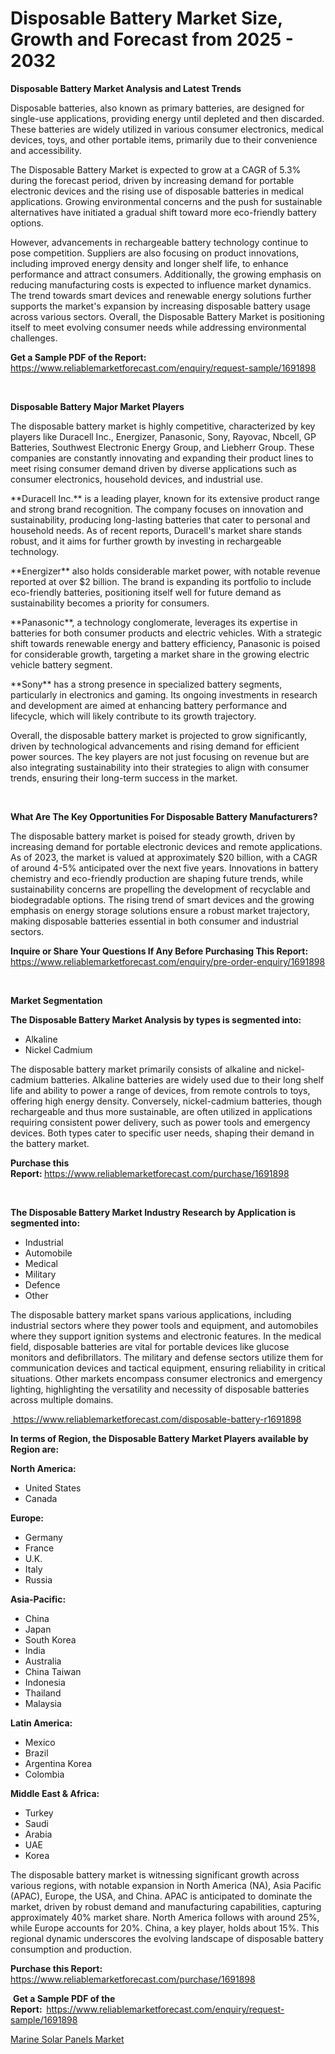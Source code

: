 <p><h1>Disposable Battery Market Size, Growth and Forecast from 2025 - 2032</h1></p><p><strong>Disposable Battery Market Analysis and Latest Trends</strong></p>
<p><p>Disposable batteries, also known as primary batteries, are designed for single-use applications, providing energy until depleted and then discarded. These batteries are widely utilized in various consumer electronics, medical devices, toys, and other portable items, primarily due to their convenience and accessibility. </p><p>The Disposable Battery Market is expected to grow at a CAGR of 5.3% during the forecast period, driven by increasing demand for portable electronic devices and the rising use of disposable batteries in medical applications. Growing environmental concerns and the push for sustainable alternatives have initiated a gradual shift toward more eco-friendly battery options. </p><p>However, advancements in rechargeable battery technology continue to pose competition. Suppliers are also focusing on product innovations, including improved energy density and longer shelf life, to enhance performance and attract consumers. Additionally, the growing emphasis on reducing manufacturing costs is expected to influence market dynamics. The trend towards smart devices and renewable energy solutions further supports the market's expansion by increasing disposable battery usage across various sectors. Overall, the Disposable Battery Market is positioning itself to meet evolving consumer needs while addressing environmental challenges.</p></p>
<p><strong>Get a Sample PDF of the Report:&nbsp;</strong> <a href="https://www.reliablemarketforecast.com/enquiry/request-sample/1691898?utm_campaign=1141&utm_medium=2&utm_source=Github&utm_content=ia&utm_term=13022025&utm_id=disposable-battery">https://www.reliablemarketforecast.com/enquiry/request-sample/1691898</a></p>
<p>&nbsp;</p>
<p><strong>Disposable Battery Major Market Players</strong></p>
<p><p>The disposable battery market is highly competitive, characterized by key players like Duracell Inc., Energizer, Panasonic, Sony, Rayovac, Nbcell, GP Batteries, Southwest Electronic Energy Group, and Liebherr Group. These companies are constantly innovating and expanding their product lines to meet rising consumer demand driven by diverse applications such as consumer electronics, household devices, and industrial use.</p><p>**Duracell Inc.** is a leading player, known for its extensive product range and strong brand recognition. The company focuses on innovation and sustainability, producing long-lasting batteries that cater to personal and household needs. As of recent reports, Duracell's market share stands robust, and it aims for further growth by investing in rechargeable technology.</p><p>**Energizer** also holds considerable market power, with notable revenue reported at over $2 billion. The brand is expanding its portfolio to include eco-friendly batteries, positioning itself well for future demand as sustainability becomes a priority for consumers.</p><p>**Panasonic**, a technology conglomerate, leverages its expertise in batteries for both consumer products and electric vehicles. With a strategic shift towards renewable energy and battery efficiency, Panasonic is poised for considerable growth, targeting a market share in the growing electric vehicle battery segment.</p><p>**Sony** has a strong presence in specialized battery segments, particularly in electronics and gaming. Its ongoing investments in research and development are aimed at enhancing battery performance and lifecycle, which will likely contribute to its growth trajectory.</p><p>Overall, the disposable battery market is projected to grow significantly, driven by technological advancements and rising demand for efficient power sources. The key players are not just focusing on revenue but are also integrating sustainability into their strategies to align with consumer trends, ensuring their long-term success in the market.</p></p>
<p>&nbsp;</p>
<p><strong>What Are The Key Opportunities For Disposable Battery Manufacturers?</strong></p>
<p><p>The disposable battery market is poised for steady growth, driven by increasing demand for portable electronic devices and remote applications. As of 2023, the market is valued at approximately $20 billion, with a CAGR of around 4-5% anticipated over the next five years. Innovations in battery chemistry and eco-friendly production are shaping future trends, while sustainability concerns are propelling the development of recyclable and biodegradable options. The rising trend of smart devices and the growing emphasis on energy storage solutions ensure a robust market trajectory, making disposable batteries essential in both consumer and industrial sectors.</p></p>
<p><strong>Inquire or Share Your Questions If Any Before Purchasing This Report:</strong> <a href="https://www.reliablemarketforecast.com/enquiry/pre-order-enquiry/1691898?utm_campaign=1141&utm_medium=2&utm_source=Github&utm_content=ia&utm_term=13022025&utm_id=disposable-battery">https://www.reliablemarketforecast.com/enquiry/pre-order-enquiry/1691898</a></p>
<p>&nbsp;</p>
<p><strong>Market Segmentation</strong></p>
<p><strong>The Disposable Battery Market Analysis by types is segmented into:</strong></p>
<p><ul><li>Alkaline</li><li>Nickel Cadmium</li></ul></p>
<p><p>The disposable battery market primarily consists of alkaline and nickel-cadmium batteries. Alkaline batteries are widely used due to their long shelf life and ability to power a range of devices, from remote controls to toys, offering high energy density. Conversely, nickel-cadmium batteries, though rechargeable and thus more sustainable, are often utilized in applications requiring consistent power delivery, such as power tools and emergency devices. Both types cater to specific user needs, shaping their demand in the battery market.</p></p>
<p><strong>Purchase this Report:&nbsp;</strong><a href="https://www.reliablemarketforecast.com/purchase/1691898?utm_campaign=1141&utm_medium=2&utm_source=Github&utm_content=ia&utm_term=13022025&utm_id=disposable-battery">https://www.reliablemarketforecast.com/purchase/1691898</a></p>
<p>&nbsp;</p>
<p><strong>The Disposable Battery Market Industry Research by Application is segmented into:</strong></p>
<p><ul><li>Industrial</li><li>Automobile</li><li>Medical</li><li>Military</li><li>Defence</li><li>Other</li></ul></p>
<p><p>The disposable battery market spans various applications, including industrial sectors where they power tools and equipment, and automobiles where they support ignition systems and electronic features. In the medical field, disposable batteries are vital for portable devices like glucose monitors and defibrillators. The military and defense sectors utilize them for communication devices and tactical equipment, ensuring reliability in critical situations. Other markets encompass consumer electronics and emergency lighting, highlighting the versatility and necessity of disposable batteries across multiple domains.</p></p>
<p><a href="https://www.reliablemarketforecast.com/disposable-battery-r1691898?utm_campaign=1141&utm_medium=2&utm_source=Github&utm_content=ia&utm_term=13022025&utm_id=disposable-battery">&nbsp;https://www.reliablemarketforecast.com/disposable-battery-r1691898</a></p>
<p><strong>In terms of Region, the Disposable Battery Market Players available by Region are:</strong></p>
<p>
    <p> <strong> North America: </strong>
        <ul>
            <li>United States</li>
            <li>Canada</li>
        </ul>
        </p> 
    <p> <strong> Europe: </strong>
        <ul>
            <li>Germany</li>
            <li>France</li>
            <li>U.K.</li>
            <li>Italy</li>
            <li>Russia</li>
        </ul>
        </p> 
    <p> <strong> Asia-Pacific: </strong>
        <ul>
            <li>China</li>
            <li>Japan</li>
            <li>South Korea</li>
            <li>India</li>
            <li>Australia</li>
            <li>China Taiwan</li>
            <li>Indonesia</li>
            <li>Thailand</li>
            <li>Malaysia</li>
        </ul>
        </p> 
    <p> <strong> Latin America: </strong>
        <ul>
            <li>Mexico</li>
            <li>Brazil</li>
            <li>Argentina Korea</li>
            <li>Colombia</li>
        </ul>
        </p> 
    <p> <strong> Middle East & Africa: </strong>
        <ul>
            <li>Turkey</li>
            <li>Saudi</li>
            <li>Arabia</li>
            <li>UAE</li>
            <li>Korea</li>
        </ul>
    </p>
    </p>
<p><p>The disposable battery market is witnessing significant growth across various regions, with notable expansion in North America (NA), Asia Pacific (APAC), Europe, the USA, and China. APAC is anticipated to dominate the market, driven by robust demand and manufacturing capabilities, capturing approximately 40% market share. North America follows with around 25%, while Europe accounts for 20%. China, a key player, holds about 15%. This regional dynamic underscores the evolving landscape of disposable battery consumption and production.</p></p>
<p><strong>Purchase this Report: </strong><a href="https://www.reliablemarketforecast.com/purchase/1691898?utm_campaign=1141&utm_medium=2&utm_source=Github&utm_content=ia&utm_term=13022025&utm_id=disposable-battery">https://www.reliablemarketforecast.com/purchase/1691898</a></p>
<p>&nbsp;<strong>Get a Sample PDF of the Report:&nbsp;&nbsp;</strong><a href="https://www.reliablemarketforecast.com/enquiry/request-sample/1691898?utm_campaign=1141&utm_medium=2&utm_source=Github&utm_content=ia&utm_term=13022025&utm_id=disposable-battery">https://www.reliablemarketforecast.com/enquiry/request-sample/1691898</a></p>
<p><strong></strong></p>
<p><p><a href="https://github.com/FassouRP/Market-Research-Report-List-7/blob/main/marine-solar-panels-market.md?utm_campaign=1141&utm_medium=2&utm_source=Github&utm_content=ia&utm_term=13022025&utm_id=disposable-battery">Marine Solar Panels Market</a></p></p>